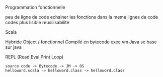 Programmation fonctionnelle 

peu de ligne de code
echainer les fonctions dans la meme lignes de code 
codes plus lisible 
reusilisabilité 

Scala 

Hybride Object / fonctionnel
Compilé en bytecode
exec vm Java 
se base sur java

REPL (Read Eval Print Loop)

```
source code -> Bytecode -> JM -> OS 
helloword.scala -> helloword.class -> helloword.class 
```
